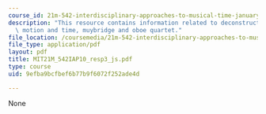 ```yaml
---
course_id: 21m-542-interdisciplinary-approaches-to-musical-time-january-iap-2010
description: "This resource contains information related to deconstruction\u201D of\
  \ motion and time, muybridge and oboe quartet."
file_location: /coursemedia/21m-542-interdisciplinary-approaches-to-musical-time-january-iap-2010/9efba9bcfbef6b77b9f6072f252ade4d_MIT21M_542IAP10_resp3_js.pdf
file_type: application/pdf
layout: pdf
title: MIT21M_542IAP10_resp3_js.pdf
type: course
uid: 9efba9bcfbef6b77b9f6072f252ade4d

---
```

None